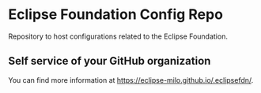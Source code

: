 # Eclipse Foundation Config Repo

Repository to host configurations related to the Eclipse Foundation.

## Self service of your GitHub organization

You can find more information at <https://eclipse-milo.github.io/.eclipsefdn/>.
